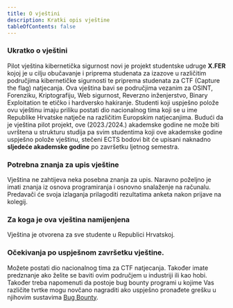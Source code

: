 ```yaml
---
title: O vještini
description: Kratki opis vještine
tableOfContents: false
---
```


### Ukratko o vještini

Pilot vještina kibernetička sigurnost novi je projekt studentske udruge **X.FER** kojoj je u cilju obučavanje i priprema studenata za izazove u različitim područjima kibernetičke sigurnosti te priprema studenata za CTF (Capture the flag) natjecanja. Ova vještina bavi se područjima vezanim za OSINT, Forenziku, Kriptografiju, Web sigurnost, Reverzno inženjerstvo, Binary Exploitation te etičko i hardversko hakiranje. Studenti koji uspješno polože ovu vještinu imaju priliku postati dio nacionalnog tima koji se u ime Republike Hrvatske natječe na različitim Europskim natjecanjima. Budući da je vještina pilot projekt, ove (2023./2024.) akademske godine ne može biti uvrštena u strukturu studija pa svim studentima koji ove akademske godine uspješno polože vještinu, stečeni ECTS bodovi bit će upisani naknadno **sljedeće akademske godine** po završetku ljetnog semestra.


### Potrebna znanja za upis vještine

Vještina ne zahtijeva neka posebna znanja za upis. Naravno poželjno je imati znanja iz osnova programiranja i osnovno snalaženje na računalu. Predavači će svoja izlaganja prilagoditi rezultatima anketa nakon prijave na kolegij.

### Za koga je ova vještina namijenjena

Vještina je otvorena za sve studente u Republici Hrvatskoj.

### Očekivanja po uspješnom završetku vještine.

Možete postati dio nacionalnog tima za CTF natjecanja. Također imate predznanje ako želite se baviti ovim područjem u industriji ili kao hobi. Također treba napomenuti da postoje bug bounty programi u kojime Vas različite tvrtke mogu novčano nagraditi ako uspješno pronađete grešku u njihovim sustavima [Bug Bounty](https://hackerone.com/bug-bounty-programs).